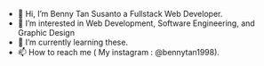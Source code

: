 - 👋 Hi, I’m Benny Tan Susanto a Fullstack Web Developer.
- 👀 I’m interested in Web Development, Software Engineering, and Graphic Design
- 🌱 I’m currently learning these.
- 📫 How to reach me ( My instagram : @bennytan1998).


